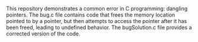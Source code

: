 This repository demonstrates a common error in C programming: dangling pointers. The bug.c file contains code that frees the memory location pointed to by a pointer, but then attempts to access the pointer after it has been freed, leading to undefined behavior. The bugSolution.c file provides a corrected version of the code.